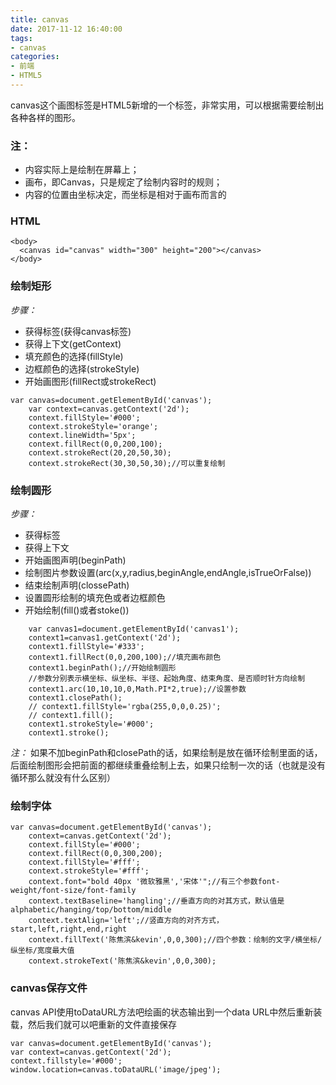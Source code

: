```yaml
---
title: canvas
date: 2017-11-12 16:40:00
tags: 
- canvas
categories:
- 前端
- HTML5
---
```

canvas这个画图标签是HTML5新增的一个标签，非常实用，可以根据需要绘制出各种各样的图形。
### 注：
* 内容实际上是绘制在屏幕上；
* 画布，即Canvas，只是规定了绘制内容时的规则；
* 内容的位置由坐标决定，而坐标是相对于画布而言的
### HTML
```
<body>
  <canvas id="canvas" width="300" height="200"></canvas>
</body>
```
### 绘制矩形
*步骤：*
* 获得标签(获得canvas标签)
* 获得上下文(getContext)
* 填充颜色的选择(fillStyle)
* 边框颜色的选择(strokeStyle)
* 开始画图形(fillRect或strokeRect)
```
var canvas=document.getElementById('canvas');
	var context=canvas.getContext('2d');
	context.fillStyle='#000';
	context.strokeStyle='orange';
	context.lineWidth='5px';
	context.fillRect(0,0,200,100);
	context.strokeRect(20,20,50,30);
	context.strokeRect(30,30,50,30);//可以重复绘制
```
### 绘制圆形
*步骤：*
* 获得标签
* 获得上下文
* 开始画图声明(beginPath)
* 绘制图片参数设置(arc(x,y,radius,beginAngle,endAngle,isTrueOrFalse))
* 结束绘制声明(clossePath)
* 设置圆形绘制的填充色或者边框颜色
* 开始绘制(fill()或者stoke())
```
	var canvas1=document.getElementById('canvas1');
	context1=canvas1.getContext('2d');
	context1.fillStyle='#333';
	context1.fillRect(0,0,200,100);//填充画布颜色
	context1.beginPath();//开始绘制圆形
    //参数分别表示横坐标、纵坐标、半径、起始角度、结束角度、是否顺时针方向绘制
	context1.arc(10,10,10,0,Math.PI*2,true);//设置参数
	context1.closePath();
    // context1.fillStyle='rgba(255,0,0,0.25)';
    // context1.fill();
	context1.strokeStyle='#000';
	context1.stroke();
```
*注：*
如果不加beginPath和closePath的话，如果绘制是放在循环绘制里面的话，后面绘制图形会把前面的都继续重叠绘制上去，如果只绘制一次的话（也就是没有循环那么就没有什么区别）
### 绘制字体
```
var canvas=document.getElementById('canvas');
    context=canvas.getContext('2d');
    context.fillStyle='#000';
    context.fillRect(0,0,300,200);
    context.fillStyle='#fff';
    context.strokeStyle='#fff';
    context.font="bold 40px '微软雅黑','宋体'";//有三个参数font-weight/font-size/font-family
    context.textBaseline='hangling';//垂直方向的对其方式，默认值是alphabetic/hanging/top/bottom/middle
    context.textAlign='left';//竖直方向的对齐方式，start,left,right,end,right
    context.fillText('陈焦滨&kevin',0,0,300);//四个参数：绘制的文字/横坐标/纵坐标/宽度最大值
    context.strokeText('陈焦滨&kevin',0,0,300);
```
### canvas保存文件
canvas API使用toDataURL方法吧绘画的状态输出到一个data URL中然后重新装载，然后我们就可以吧重新的文件直接保存
```
var canvas=document.getElementById('canvas');
var context=canvas.getContext('2d');
context.fillstyle='#000';
window.location=canvas.toDataURL('image/jpeg');
```
